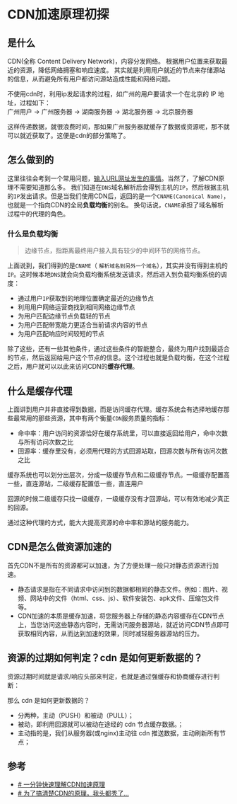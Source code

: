 # CDN加速原理初探

## 是什么

CDN(全称 Content Delivery Network)，内容分发网络。
根据用户位置来获取最近的资源，降低网络拥塞和响应速度。
其实就是利用用户就近的节点来存储源站的信息，从而避免所有用户都访问源站造成性能和网络问题。

不使用cdn时，利用ip发起请求的过程，如广州的用户要请求一个在北京的 IP 地址，过程如下：  
广州用户 -> 广州服务器 -> 湖南服务器 -> 湖北服务器 -> 北京服务器

这样传递数据，就很浪费时间，那如果广州服务器就缓存了数据或资源呢，那不就可以就近获取了。这便是cdn的部分策略了。

## 怎么做到的

这里往往会考到一个常用问题，[输入URL网址发生的事情](./浏览器-输入URL网址发生的事情.md)。当然了，了解CDN原理不需要知道那么多。
我们知道在`DNS`域名解析后会得到主机的`IP`，然后根据主机的`IP`发出请求。但是当我们使用CDN后，返回的是一个`CNAME(Canonical Name)`，也就是一个指向CDN的全局**负载均衡**的别名。
换句话说，`CNAME`承担了域名解析过程中的代理的角色。

### 什么是负载均衡
>边缘节点，指距离最终用户接入具有较少的中间环节的网络节点。

上面说到，我们得到的是`CNAME`（ `解析域名到另外一个域名`），其实并没有得到主机的`IP`。这时候本地`DNS`就会向负载均衡系统发送请求，然后进入到负载均衡系统的调度：
- 通过用户`IP`获取到的地理位置确定最近的边缘节点
- 利用用户网络运营商找到相同网络边缘节点
- 为用户匹配边缘节点负载轻的节点
- 为用户匹配带宽能力更适合当前请求内容的节点
- 为用户匹配响应时间较短的节点

除了这些，还有一些其他条件，通过这些条件的智能整合，最终为用户找到最适合的节点，然后返回给用户这个节点的信息。这个过程也就是负载均衡，在这个过程之后，用户就可以以此来访问CDN的**缓存代理**。

## 什么是缓存代理
上面讲到用户并非直接得到数据，而是访问缓存代理。缓存系统会有选择地缓存那些最常用的那些资源，其中有两个衡量`CDN`服务质量的指标：
-   命中率：用户访问的资源恰好在缓存系统里，可以直接返回给用户，命中次数与所有访问次数之比  
-   回源率：缓存里没有，必须用代理的方式回源站取，回源次数与所有访问次数之比

缓存系统也可以划分出层次，分成一级缓存节点和二级缓存节点。一级缓存配置高一些，直连源站，二级缓存配置低一些，直连用户

回源的时候二级缓存只找一级缓存，一级缓存没有才回源站，可以有效地减少真正的回源。

通过这种代理的方式，能大大提高资源的命中率和源站的服务能力。

## CDN是怎么做资源加速的
首先CDN不是所有的资源都可以加速，为了方便处理一般只对静态资源进行加速。
-   静态请求是指在不同请求中访问到的数据都相同的静态文件。例如：图片、视频、网站中的文件（html、css、js）、软件安装包、apk文件、压缩包文件等。
-   CDN加速的本质是缓存加速，将您服务器上存储的静态内容缓存在CDN节点上，当您访问这些静态内容时，无需访问服务器源站，就近访问CDN节点即可获取相同内容，从而达到加速的效果，同时减轻服务器源站的压力。

##  资源的过期如何判定？cdn 是如何更新数据的？
资源过期时间就是请求/响应头部来判定，也就是通过强缓存和协商缓存进行判断：

那么 cdn 是如何更新数据的？
-   分两种，主动（PUSH）和被动（PULL）；
-   被动，即利用回源就可以被动在途经的 cdn 节点缓存数据。；
-   主动指的是，我们从服务器(或nginx)主动往 cdn 推送数据，主动刷新所有节点；


## 参考
- [# 一分钟快速理解CDN加速原理](https://mp.weixin.qq.com/s/UZwo2Z9ggMfSy1YoLevZvg)
- [# 为了搞清楚CDN的原理，我头都秃了...](https://mp.weixin.qq.com/s/8IzDE4blQ_yC6z90q55UhA)
